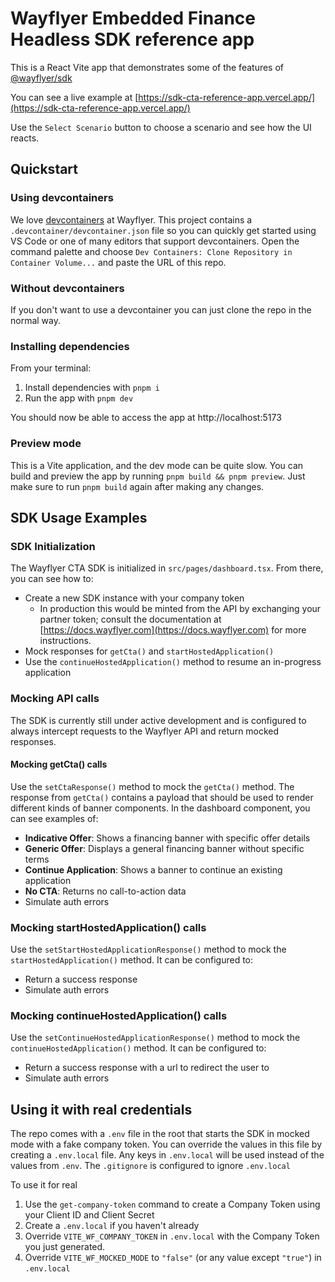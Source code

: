 # Wayflyer Embedded Finance Headless SDK reference app

This is a React Vite app that demonstrates some of the features of [@wayflyer/sdk](https://www.npmjs.com/package/@wayflyer/sdk)

You can see a live example at [https://sdk-cta-reference-app.vercel.app/](https://sdk-cta-reference-app.vercel.app/)

Use the `Select Scenario` button to choose a scenario and see how the UI reacts.

## Quickstart

### Using devcontainers

We love [devcontainers](https://code.visualstudio.com/docs/devcontainers/containers) at Wayflyer. This project contains a `.devcontainer/devcontainer.json` file so you can quickly get started using VS Code or one of many editors that support devcontainers. Open the command palette and choose `Dev Containers: Clone Repository in Container Volume...` and paste the URL of this repo.

### Without devcontainers

If you don't want to use a devcontainer you can just clone the repo in the normal way.

### Installing dependencies

From your terminal:

1. Install dependencies with `pnpm i`
1. Run the app with `pnpm dev`

You should now be able to access the app at http://localhost:5173

### Preview mode

This is a Vite application, and the dev mode can be quite slow. You can build and preview the app by running `pnpm build && pnpm preview`. Just make sure to run `pnpm build` again after making any changes.

## SDK Usage Examples

### SDK Initialization

The Wayflyer CTA SDK is initialized in `src/pages/dashboard.tsx`. From there, you can see how to:

- Create a new SDK instance with your company token
  - In production this would be minted from the API by exchanging your partner token; consult the documentation at [https://docs.wayflyer.com](https://docs.wayflyer.com) for more instructions.
- Mock responses for `getCta()` and `startHostedApplication()`
- Use the `continueHostedApplication()` method to resume an in-progress application

### Mocking API calls

The SDK is currently still under active development and is configured to always intercept requests to the Wayflyer API and return mocked responses.

#### Mocking getCta() calls

Use the `setCtaResponse()` method to mock the `getCta()` method. The response from `getCta()` contains a payload that should be used to render different kinds of banner components. In the dashboard component, you can see examples of:

- **Indicative Offer**: Shows a financing banner with specific offer details
- **Generic Offer**: Displays a general financing banner without specific terms
- **Continue Application**: Shows a banner to continue an existing application
- **No CTA**: Returns no call-to-action data
- Simulate auth errors

### Mocking startHostedApplication() calls

Use the `setStartHostedApplicationResponse()` method to mock the `startHostedApplication()` method. It can be configured to:

- Return a success response
- Simulate auth errors

### Mocking continueHostedApplication() calls

Use the `setContinueHostedApplicationResponse()` method to mock the `continueHostedApplication()` method. It can be configured to:

- Return a success response with a url to redirect the user to
- Simulate auth errors

## Using it with real credentials

The repo comes with a `.env` file in the root that starts the SDK in mocked mode with a fake company token. You can override the values in this file by creating a `.env.local` file. Any keys in `.env.local` will be used instead of the values from `.env`. The `.gitignore` is configured to ignore `.env.local`

To use it for real

1. Use the `get-company-token` command to create a Company Token using your Client ID and Client Secret
1. Create a `.env.local` if you haven't already
1. Override `VITE_WF_COMPANY_TOKEN` in `.env.local` with the Company Token you just generated.
1. Override `VITE_WF_MOCKED_MODE` to `"false"` (or any value except `"true"`) in `.env.local`

